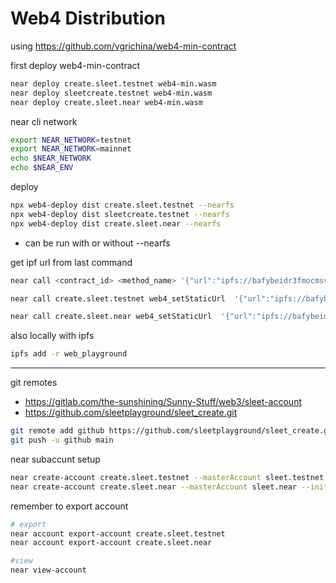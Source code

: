 # Web4 Distribution


using https://github.com/vgrichina/web4-min-contract

first deploy web4-min-contract
```sh
near deploy create.sleet.testnet web4-min.wasm
near deploy sleetcreate.testnet web4-min.wasm
near deploy create.sleet.near web4-min.wasm
```

near cli network
```sh
export NEAR_NETWORK=testnet
export NEAR_NETWORK=mainnet
echo $NEAR_NETWORK 
echo $NEAR_ENV
```

deploy

```sh
npx web4-deploy dist create.sleet.testnet --nearfs
npx web4-deploy dist sleetcreate.testnet --nearfs
npx web4-deploy dist create.sleet.near --nearfs
```
- can be run with or without --nearfs

get ipf url from last command
```sh
near call <contract_id> <method_name> '{"url":"ipfs://bafybeidr3fmocmsvy4wkj2lpjuycbblxrqtipo3j76son5b6fxfhn4mwim"}'

near call create.sleet.testnet web4_setStaticUrl  '{"url":"ipfs://bafybeidr3fmocmsvy4wkj2lpjuycbblxrqtipo3j76son5b6fxfhn4mwim"}' --use-account  create.sleet.testnet

near call create.sleet.near web4_setStaticUrl  '{"url":"ipfs://bafybeidr3fmocmsvy4wkj2lpjuycbblxrqtipo3j76son5b6fxfhn4mwim"}' --use-account create.sleet.near
```


also locally with ipfs
```sh
ipfs add -r web_playground
```


---


git remotes
- https://gitlab.com/the-sunshining/Sunny-Stuff/web3/sleet-account
- https://github.com/sleetplayground/sleet_create.git

```sh
git remote add github https://github.com/sleetplayground/sleet_create.git
git push -u github main
```


near subaccunt setup

```sh
near create-account create.sleet.testnet --masterAccount sleet.testnet --initialBalance 1
near create-account create.sleet.near --masterAccount sleet.near --initialBalance 0.5
```

remember to export account
```sh
# export
near account export-account create.sleet.testnet
near account export-account create.sleet.near

#view
near view-account 
```